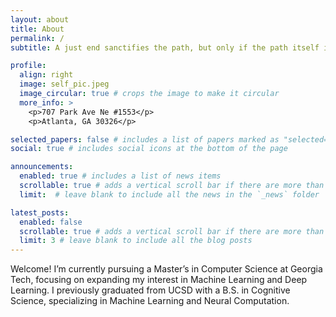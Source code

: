 ```yaml
---
layout: about
title: About
permalink: /
subtitle: A just end sanctifies the path, but only if the path itself is just.

profile:
  align: right
  image: self_pic.jpeg
  image_circular: true # crops the image to make it circular
  more_info: >
    <p>707 Park Ave Ne #1553</p>
    <p>Atlanta, GA 30326</p>

selected_papers: false # includes a list of papers marked as "selected={true}"
social: true # includes social icons at the bottom of the page

announcements:
  enabled: true # includes a list of news items
  scrollable: true # adds a vertical scroll bar if there are more than 3 news items
  limit:  # leave blank to include all the news in the `_news` folder

latest_posts:
  enabled: false
  scrollable: true # adds a vertical scroll bar if there are more than 3 new posts items
  limit: 3 # leave blank to include all the blog posts
---
```

Welcome! I’m currently pursuing a Master’s in Computer Science at Georgia Tech, focusing on expanding my interest in Machine Learning and Deep Learning. I previously graduated from UCSD with a B.S. in Cognitive Science, specializing in Machine Learning and Neural Computation. 